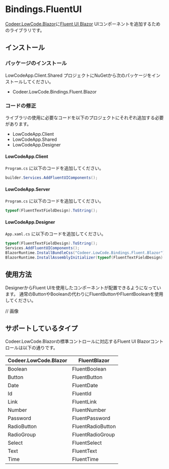 # Bindings.FluentUI

[Codeer.LowCode.Blazor](https://github.com/Codeer-Software/Codeer.LowCode.Blazor.Manual/blob/main/JP/README.md)に[Fluent UI Blazor](https://www.fluentui-blazor.net/) UIコンポーネントを追加するためのライブラリです。

## インストール

### パッケージのインストール

LowCodeApp.Client.Shared プロジェクトにNuGetから次のパッケージをインストールしてください。

- Codeer.LowCode.Bindings.Fluent.Blazor

### コードの修正

ライブラリの使用に必要なコードを以下のプロジェクトにそれぞれ追加する必要があります。

- LowCodeApp.Client
- LowCodeApp.Shared
- LowCodeApp.Designer

#### LowCodeApp.Client

`Program.cs` に以下のコードを追加してください。

```csharp
builder.Services.AddFluentUIComponents();
```

#### LowCodeApp.Server

`Program.cs` に以下のコードを追加してください。

```csharp
typeof(FluentTextFieldDesign).ToString();
```

#### LowCodeApp.Designer

`App.xaml.cs` に以下のコードを追加してください。

```csharp
typeof(FluentTextFieldDesign).ToString();
Services.AddFluentUIComponents();
BlazorRuntime.InstallBundleCss("Codeer.LowCode.Bindings.Fluent.Blazor");
BlazorRuntime.InstallAssemblyInitializer(typeof(FluentTextFieldDesign).Assembly);
```

## 使用方法

DesignerからFluent UIを使用したコンポーネントが配置できるようになっています。
通常のButtonやBooleanの代わりにFluentButtonやFluentBooleanを使用してください。

// 画像

## サポートしているタイプ

Codeer.LowCode.Blazorの標準コントロールに対応するFluent UI Blazorコントロールは以下の通りです。

| Codeer.LowCode.Blazor | FluentBlazor |
| --- | --- |
| Boolean | FluentBoolean |
| Button | FluentButton |
| Date | FluentDate |
| Id | FluentId |
| Link | FluentLink |
| Number | FluentNumber |
| Password | FluentPassword |
| RadioButton | FluentRadioButton |
| RadioGroup | FluentRadioGroup |
| Select | FluentSelect |
| Text | FluentText |
| Time | FluentTime |
